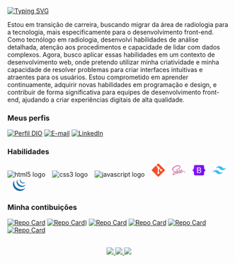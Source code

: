 
[![Typing SVG](https://readme-typing-svg.demolab.com?font=Roboto&weight=500&size=35&pause=1000&color=0B2531&multiline=true&random=false&width=435&lines=Ol%C3%A1+,+sou+o+Edilson+Luciano+!+👋)](https://git.io/typing-svg)

Estou em transição de carreira, buscando migrar da área de radiologia para a tecnologia, mais especificamente para o desenvolvimento front-end. Como tecnólogo em radiologia, desenvolvi habilidades de análise detalhada, atenção aos procedimentos e capacidade de lidar com dados complexos. Agora, busco aplicar essas habilidades em um contexto de desenvolvimento web, onde pretendo utilizar minha criatividade e minha capacidade de resolver problemas para criar interfaces intuitivas e atraentes para os usuários. Estou comprometido em aprender continuamente, adquirir novas habilidades em programação e design, e contribuir de forma significativa para equipes de desenvolvimento front-end, ajudando a criar experiências digitais de alta qualidade.

### Meus perfis

[![Perfil DIO](https://img.shields.io/badge/-Meu%20Perfil%20na%20DIO-30A3DC?style=for-the-badge)](https://web.dio.me/users/edilson591)
[![E-mail](https://img.shields.io/badge/-Email-000?style=for-the-badge&logo=microsoft-outlook&logoColor=E94D5F)](mailto:edilson@gmail.com)
[![LinkedIn](https://img.shields.io/badge/-LinkedIn-000?style=for-the-badge&logo=linkedin&logoColor=30A3DC)](https://www.linkedin.com/in/edilson-luciano-0b59b3289/)

### Habilidades 
<div align="left" >
  <img src="https://cdn.jsdelivr.net/gh/devicons/devicon/icons/html5/html5-original.svg" height="30" alt="html5 logo"  />
  <img width="8" />
  <img src="https://cdn.jsdelivr.net/gh/devicons/devicon/icons/css3/css3-original.svg" height="30" alt="css3 logo"  />
  <img width="8" />
  <img src="https://cdn.jsdelivr.net/gh/devicons/devicon/icons/javascript/javascript-plain.svg" height="30" alt="javascript logo"  />
  <img width="8" />
  <img src="https://github.com/devicons/devicon/blob/v2.16.0/icons/git/git-plain.svg" height="30" alt="git logo"  />
  <img width="8" />
  <img src="https://github.com/devicons/devicon/blob/v2.16.0/icons/sass/sass-original.svg" height="30" alt="sass logo"  />
  <img width="8" />
  <img src="https://github.com/devicons/devicon/blob/v2.16.0/icons/bootstrap/bootstrap-original.svg" height="30" alt="boostrap logo"  />
  <img width="8" />
  <img src="https://github.com/devicons/devicon/blob/v2.16.0/icons/tailwindcss/tailwindcss-original.svg" height="30" alt="tailwind logo"  />
  <img width="8" />
  <img src="https://github.com/devicons/devicon/blob/v2.16.0/icons/jquery/jquery-original.svg" height="30" alt="tailwind logo"  />
</div>

### Minha contibuições 
<div align="left" style="display: flex flex-direction: row; flex-wrap: nowrap;" >


[![Repo Card](https://github-readme-stats.vercel.app/api/pin/?username=edilson591&repo=landing-page-bootstrap&bg_color=000&border_color=30A3DC&show_icons=true&icon_color=30A3DC&title_color=E94D5F&text_color=FFF)](https://github.com/Edilson591/landing-page-bootstrap)
[![Repo Card](https://github-readme-stats.vercel.app/api/pin/?username=edilson591&repo=Calculator_Windows&bg_color=000&border_color=30A3DC&show_icons=true&icon_color=30A3DC&title_color=E94D5F&text_color=FFF)](https://github.com/Edilson591/Calculator_Windows))
[![Repo Card](https://github-readme-stats.vercel.app/api/pin/?username=edilson591&repo=exemplo-site-com-responsividade&bg_color=000&border_color=30A3DC&show_icons=true&icon_color=30A3DC&title_color=E94D5F&text_color=FFF)](https://github.com/Edilson591/exemplo-site-com-responsividade)
[![Repo Card](https://github-readme-stats.vercel.app/api/pin/?username=edilson591&repo=agenda-de-numeros&bg_color=000&border_color=30A3DC&show_icons=true&icon_color=30A3DC&title_color=E94D5F&text_color=FFF)](https://github.com/Edilson591/agenda-de-numeros)
[![Repo Card](https://github-readme-stats.vercel.app/api/pin/?username=edilson591&repo=lista-de-tarefas-interativa&bg_color=000&border_color=30A3DC&show_icons=true&icon_color=30A3DC&title_color=E94D5F&text_color=FFF)](https://github.com/Edilson591/lista-de-tarefas-interativa)
[![Repo Card](https://github-readme-stats.vercel.app/api/pin/?username=edilson591&repo=primeira-calculadora-com-react&bg_color=000&border_color=30A3DC&show_icons=true&icon_color=30A3DC&title_color=E94D5F&text_color=FFF)](https://github.com/Edilson591/primeira-calculadora-com-react)
</div>


<br>
<div align="center">
  <a href="https://github.com/edilson591">
  <img height="180em" src="https://github-readme-stats.vercel.app/api?username=edilson591&show_icons=true&theme=tokyonight&include_all_commits=true&count_private=true"/>
<img height="180em" src="https://github-readme-stats.vercel.app/api/top-langs/?username=edilson591&show_icons=true&theme=aura&count_private=true"/>
  <img height="180em" src="https://github-readme-stats.vercel.app/api/top-langs/?username=edilson591&layout=compact&langs_count=7&theme=tokyonight"/>
</div>
<div style="display: inline_block">
<br>

<!--
**Edilson591/Edilson591** is a ✨ _special_ ✨ repository because its `README.md` (this file) appears on your GitHub profile.

Here are some ideas to get you started:

- 🔭 I’m currently working on ...
- 🌱 I’m currently learning ...
- 👯 I’m looking to collaborate on ...
- 🤔 I’m looking for help with ...
- 💬 Ask me about ...
- 📫 How to reach me: ...
- 😄 Pronouns: ...
- ⚡ Fun fact: ...
-->
